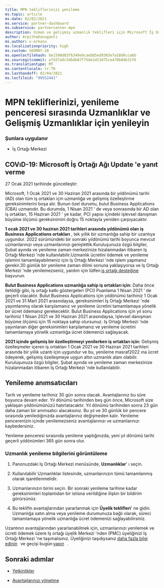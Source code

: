 ```yaml
---
title: MPN tekliflerinizi yenileme
ms.topic: article
ms.date: 02/02/2021
ms.service: partner-dashboard
ms.subservice: partnercenter-mpn
description: Uzman ve gelişmiş uzmanlık teklifleri için Microsoft İş Ortağı Ağı (MPN) tekliflerini Yenile-yenileme penceresi, satın alma tarihi ve bir gün için yıldönümüne başlar.
author: ArpithaKanuganti
ms.author: v-arkanu
ms.localizationpriority: high
ms.custom: SEOMAY.20
ms.openlocfilehash: be1590d83f6349e9caeb85ed9303e7a10d0cca6b
ms.sourcegitcommit: efd37a9c5db4b87f75de1d13d75ce470b84b31f6
ms.translationtype: MT
ms.contentlocale: tr-TR
ms.lasthandoff: 02/04/2021
ms.locfileid: "99552441"
---
```

# <a name="renew-your-mpn-offers-for-competencies-and-advanced-specializations-during-the-renewal-window"></a>MPN tekliflerinizi, yenileme penceresi sırasında Uzmanlıklar ve Gelişmiş Uzmanlıklar için yenileyin

### <a name="applies-to"></a>Şunlara uygulanır

- İş Ortağı Merkezi

## <a name="responding-to-covid-19-microsoft-partner-network-update"></a>COVıD-19: Microsoft İş Ortağı Ağı Update 'e yanıt verme

27 Ocak 2021 tarihinde güncelleştir:  

Microsoft, 1 Ocak 2021 ve 30 Haziran 2021 arasında bir yıldönümü tarihi (AD) olan tüm iş ortakları için uzmanlığa ve gelişmiş özelleştirme gereksinimlerini boşa alır. Bunun özel durumu, bulut Business Applications (CBA) uzmanıdır. Bu durumda, 1 Nisan 2021 ' de veya sonrasında bir AD olan iş ortakları, 15 Haziran 2021 ' ye kadar, PCI yapısı içindeki işlevsel danışman büyüme ölçümü gereksinimini doğru 15 noktayla yeniden çarpıyacaktır.  

**1 ocak 2021 ve 30 haziran 2021 tarihleri arasında yıldönümü olan iş Business Applications ortakları** , tek yıllık bir uzmanlığa sahip bir uzantıya uygundur. 2022 sürümündeki bir sonraki yıldönümü tarihi boyunca mevcut uzmanlarınızı veya uzmanlarınızı genişlettik.Kuruluşunuza özgü bilgiler, Şubat ayında ve yenileme zaman merkezinize hizalanmadan itibaren Iş Ortağı Merkezi 'nde kullanılabilir.Uzmanlık ücretini ödemek ve yenileme işlemini tamamlayabilmeniz için Iş Ortağı Merkezi 'nde işlem yapmanız gerekir.30 günlük bir yenileme zaman dilimi sonuna yaklaşıyorsa ve Iş Ortağı Merkezi 'nde yenilemezseniz, yardım için lütfen [iş ortağı desteğine](https://partner.microsoft.com/support) başvurun.  

**Bulut Business Applications uzmanlığa sahip iş ortakları için:** Daha önce iletildiği gibi, Iş ortağı katkı göstergeleri (PCI) Puanlama 1 Nisan 2021 ' de geçerli olacaktır. Bulut Business Applications için yıldönümü tarihiniz 1 Ocak 2021 ve 31 Mart 2021 arasındaysa, gereksinimleri Iş Ortağı Merkezi 'nde yayımlanmış olarak karşılamanız ve yenileme ücretini tamamlamaya yönelik bir ücret ödemanız gerekecektir. Bulut Business Applications için yıl sonu tarihiniz 1 Nisan 2021 ve 30 Haziran 2021 arasındaysa, Işlevsel danışman büyüme ölçümü için 15 noktaya sahip olursunuz. Iş Ortağı Merkezi 'nde yayınlanan diğer gereksinimleri karşılamanız ve yenileme ücretini tamamlamaya yönelik uzmanlığa ücret ödemenizi sağlayacak.  

**2021 içinde gelişmiş bir özelleştirmeyi yenilerken iş ortakları için:** Gelişmiş özelleşmeler içeren iş ortakları 1 Ocak 2021 ve 30 Haziran 2021 tarihleri arasında bir yıllık uzantı için uygundur ve bu, yenileme masraf2022 ına ücret ödeyerek, gelişmiş özelleşmeye uygun altın uzmanlık alanı olabilir. Kuruluşunuza özgü bilgiler, Şubat ayında ve yenileme zaman merkezinize hizalanmadan itibaren Iş Ortağı Merkezi 'nde kullanılabilir.  

## <a name="renewal-reminders"></a>Yenileme anımsatıcıları

Tarih ve yenileme tarihiniz 30 gün sonra olacak. Avantajlarınız bu süre boyunca devam eder. Yıl dönümü tarihinden beş gün önce, Microsoft size yaklaşan yıldönümünüzü hatırlatacaktır. Yıl dönümü tarihinden sonra 23 gün daha zaman bir anımsatıcı alacaksınız. Bu yıl ve 30 günlük bir pencere sırasında yeniledığınızda avantajlarınız değişmeden kalır. Yenileme pencerenizin içinde yenilemezseniz avantajlarınızı ve uzmanlarınızı kaybedersiniz.

Yenileme penceresi sırasında yenileme yaptığınızda, yeni yıl dönümü tarihi geçerli yıldönümleri 365 gün sonra olur.

### <a name="how-to-view-competency-renewal-information"></a>Uzmanlık yenileme bilgilerini görüntüleme

1. Panonuzdaki Iş Ortağı Merkezi menüsünde, **Uzmanlıklar**' ı seçin.  

2. Kullanılabilir Uzmanlıklar listesinde, uzmanlarınızın tümü tamamlanmış olarak işaretlenmelidir.  

3. Uzmanlarınızın birini seçin. Bir sonraki yenileme tarihine kadar gereksinimleri toplantıdan bir istisna verildiğine ilişkin bir bildirim görürsünüz.

4. Bu teklifin avantajlarından yararlanmak için **Üyelik teklifleri**' ne gidin. Uzmanlığa satın alma veya yenileme durumunuza bağlı olarak, süreci tamamlamaya yönelik uzmanlığa ücret ödemenizi sağlayabilirsiniz.

Uzantının avantajlarından yararlanabilmek için, uzmanlarınızı yenilemek ve ücreti ödemek üzere Iş ortağı üyelik Merkezi 'nden (PMC) üyeliğinizi Iş Ortağı Merkezi 'ne taşımalısınız. Üyeliğinizi taşıdıysanız [daha fazla bilgi edinin](prepare-pmc-pc-migration.md)   ve geçişi bugün [yapın](https://partners.microsoft.com/partnerprogram/Welcome.aspx)   .  

## <a name="next-steps"></a>Sonraki adımlar

- [Yetkinlikler](learn-about-competencies.md)

- [Avantajlarınızı yönetme](manage-your-partner-network-benefits.md)

